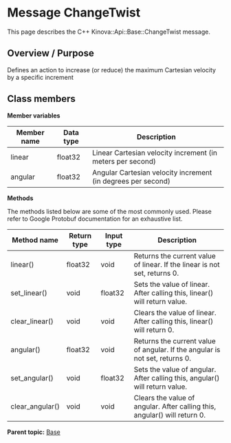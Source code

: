 # Message ChangeTwist

This page describes the C++ Kinova::Api::Base::ChangeTwist message.

## Overview / Purpose

Defines an action to increase \(or reduce\) the maximum Cartesian velocity by a specific increment

## Class members

 **Member variables** 

|Member name|Data type|Description|
|-----------|---------|-----------|
|linear|float32|Linear Cartesian velocity increment \(in meters per second\)|
|angular|float32|Angular Cartesian velocity increment \(in degrees per second\)|

 **Methods** 

The methods listed below are some of the most commonly used. Please refer to Google Protobuf documentation for an exhaustive list.

|Method name|Return type|Input type|Description|
|-----------|-----------|----------|-----------|
|linear\(\)|float32|void|Returns the current value of linear. If the linear is not set, returns 0.|
|set\_linear\(\)|void|float32|Sets the value of linear. After calling this, linear\(\) will return value.|
|clear\_linear\(\)|void|void|Clears the value of linear. After calling this, linear\(\) will return 0.|
|angular\(\)|float32|void|Returns the current value of angular. If the angular is not set, returns 0.|
|set\_angular\(\)|void|float32|Sets the value of angular. After calling this, angular\(\) will return value.|
|clear\_angular\(\)|void|void|Clears the value of angular. After calling this, angular\(\) will return 0.|

**Parent topic:** [Base](../references/summary_Base.md)

